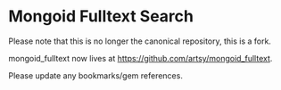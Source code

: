 Mongoid Fulltext Search
=======================

Please note that this is no longer the canonical repository, this is a fork. 

mongoid_fulltext now lives at https://github.com/artsy/mongoid_fulltext. 

Please update any bookmarks/gem references.